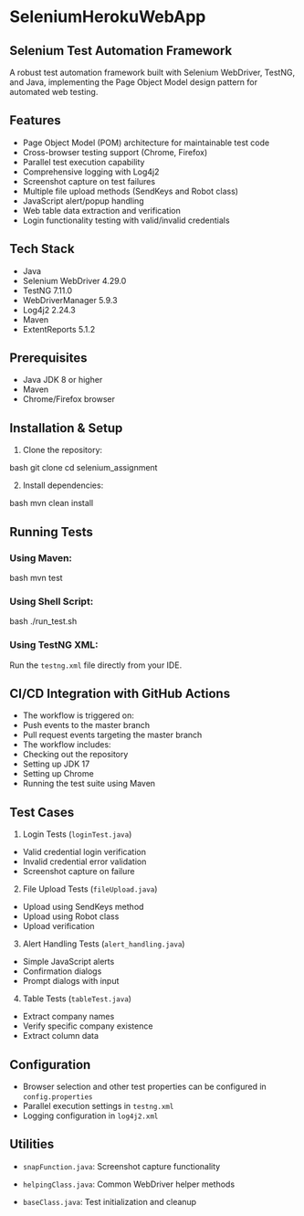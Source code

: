 # SeleniumHerokuWebApp

## Selenium Test Automation Framework

A robust test automation framework built with Selenium WebDriver, TestNG, and Java, implementing the Page Object Model design pattern for automated web testing.

## Features

- Page Object Model (POM) architecture for maintainable test code
- Cross-browser testing support (Chrome, Firefox) 
- Parallel test execution capability
- Comprehensive logging with Log4j2
- Screenshot capture on test failures
- Multiple file upload methods (SendKeys and Robot class)
- JavaScript alert/popup handling
- Web table data extraction and verification
- Login functionality testing with valid/invalid credentials

## Tech Stack

- Java
- Selenium WebDriver 4.29.0
- TestNG 7.11.0 
- WebDriverManager 5.9.3
- Log4j2 2.24.3
- Maven
- ExtentReports 5.1.2


## Prerequisites

- Java JDK 8 or higher
- Maven 
- Chrome/Firefox browser

## Installation & Setup

1. Clone the repository:


bash
git clone <repository-url>
cd selenium_assignment


2. Install dependencies:

bash
mvn clean install

## Running Tests

### Using Maven:


bash
mvn test


### Using Shell Script:

bash
./run_test.sh


### Using TestNG XML:
Run the `testng.xml` file directly from your IDE.

## CI/CD Integration with GitHub Actions
- The workflow is triggered on:
- Push events to the master branch
- Pull request events targeting the master branch
- The workflow includes:
- Checking out the repository
- Setting up JDK 17
- Setting up Chrome
- Running the test suite using Maven

## Test Cases

1. Login Tests (`loginTest.java`)
- Valid credential login verification
- Invalid credential error validation
- Screenshot capture on failure

2. File Upload Tests (`fileUpload.java`) 
- Upload using SendKeys method
- Upload using Robot class
- Upload verification

3. Alert Handling Tests (`alert_handling.java`)
- Simple JavaScript alerts
- Confirmation dialogs
- Prompt dialogs with input

4. Table Tests (`tableTest.java`)
- Extract company names
- Verify specific company existence
- Extract column data

## Configuration

- Browser selection and other test properties can be configured in `config.properties`
- Parallel execution settings in `testng.xml`
- Logging configuration in `log4j2.xml`

## Utilities

- `snapFunction.java`: Screenshot capture functionality
- `helpingClass.java`: Common WebDriver helper methods



- `baseClass.java`: Test initialization and cleanup



